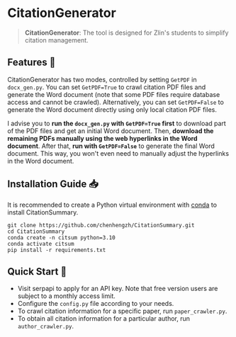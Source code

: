 # CitationGenerator

> **CitationGenerator**: The tool is designed for Zlin's students to simplify citation management. 


## Features 🎯

CitationGenerator has two modes, controlled by setting `GetPDF` in `docx_gen.py`. You can set `GetPDF=True` to crawl citation PDF files and generate the Word document (note that some PDF files require database access and cannot be crawled). Alternatively, you can set `GetPDF=False` to generate the Word document directly using only local citation PDF files.

I advise you to **run the `docx_gen.py` with `GetPDF=True` first** to download part of the PDF files and get an initial Word document. Then, **download the remaining PDFs manually using the web hyperlinks in the Word document**. After that, **run with `GetPDF=False`** to generate the final Word document. This way, you won't even need to manually adjust the hyperlinks in the Word document.

## Installation Guide 📥

It is recommended to create a Python virtual environment with [conda](https://conda.io/projects/conda/en/latest/user-guide/install/index.html) to install CitationSummary.

```shell
git clone https://github.com/chenhengzh/CitationSummary.git
cd CitationSummary
conda create -n citsum python=3.10
conda activate citsum
pip install -r requirements.txt
```

## Quick Start 🚀
- Visit serpapi to apply for an API key. Note that free version users are subject to a monthly access limit.
- Configure the `config.py` file according to your needs.
- To crawl citation information for a specific paper, run `paper_crawler.py`.
- To obtain all citation information for a particular author, run `author_crawler.py`.
